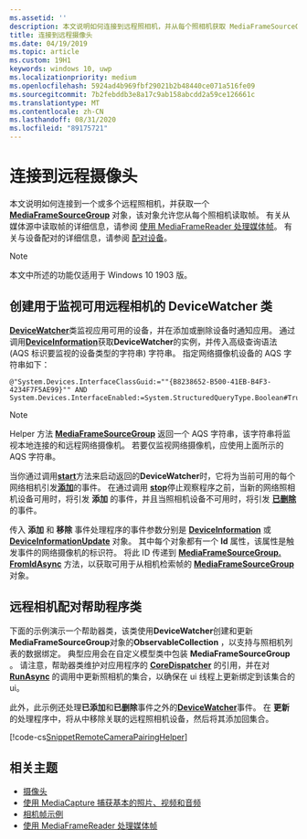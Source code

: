 ```yaml
---
ms.assetid: ''
description: 本文说明如何连接到远程照相机，并从每个照相机获取 MediaFrameSourceGroup 来检索帧。
title: 连接到远程摄像头
ms.date: 04/19/2019
ms.topic: article
ms.custom: 19H1
keywords: windows 10, uwp
ms.localizationpriority: medium
ms.openlocfilehash: 5924ad4b969fbf29021b2b48440ce071a516fe09
ms.sourcegitcommit: 7b2febddb3e8a17c9ab158abcdd2a59ce126661c
ms.translationtype: MT
ms.contentlocale: zh-CN
ms.lasthandoff: 08/31/2020
ms.locfileid: "89175721"
---
```

# <a name="connect-to-remote-cameras"></a>连接到远程摄像头

本文说明如何连接到一个或多个远程照相机，并获取一个 [**MediaFrameSourceGroup**](/uwp/api/Windows.Media.Capture.Frames.MediaFrameSourceGroup) 对象，该对象允许您从每个照相机读取帧。 有关从媒体源中读取帧的详细信息，请参阅 [使用 MediaFrameReader 处理媒体帧](process-media-frames-with-mediaframereader.md)。 有关与设备配对的详细信息，请参阅 [配对设备](../devices-sensors/pair-devices.md)。

> [!NOTE] 
> 本文中所述的功能仅适用于 Windows 10 1903 版。

## <a name="create-a-devicewatcher-class-to-watch-for-available-remote-cameras"></a>创建用于监视可用远程相机的 DeviceWatcher 类

[**DeviceWatcher**](/uwp/api/windows.devices.enumeration.devicewatcher)类监视应用可用的设备，并在添加或删除设备时通知应用。 通过调用[**DeviceInformation**](/uwp/api/windows.devices.enumeration.deviceinformation.createwatcher#Windows_Devices_Enumeration_DeviceInformation_CreateWatcher_System_String_)获取**DeviceWatcher**的实例，并传入高级查询语法 (AQS 标识要监视的设备类型的字符串) 字符串。 指定网络摄像机设备的 AQS 字符串如下：

```
@"System.Devices.InterfaceClassGuid:=""{B8238652-B500-41EB-B4F3-4234F7F5AE99}"" AND System.Devices.InterfaceEnabled:=System.StructuredQueryType.Boolean#True"
```

> [!NOTE] 
> Helper 方法 [**MediaFrameSourceGroup**](/uwp/api/windows.media.capture.frames.mediaframesourcegroup.getdeviceselector) 返回一个 AQS 字符串，该字符串将监视本地连接的和远程网络摄像机。 若要仅监视网络摄像机，应使用上面所示的 AQS 字符串。


当你通过调用[**start**](/uwp/api/windows.devices.enumeration.devicewatcher.start)方法来启动返回的**DeviceWatcher**时，它将为当前可用的每个网络相机引发[**添加**](/uwp/api/windows.devices.enumeration.devicewatcher.added)的事件。 在通过调用 [**stop**](/uwp/api/windows.devices.enumeration.devicewatcher.stop)停止观察程序之前，当新的网络照相机设备可用时，将引发 **添加** 的事件，并且当照相机设备不可用时，将引发 [**已删除**](/uwp/api/windows.devices.enumeration.devicewatcher.removed) 的事件。

传入 **添加** 和 **移除** 事件处理程序的事件参数分别是 [**DeviceInformation**](/uwp/api/Windows.Devices.Enumeration.DeviceInformation) 或 [**DeviceInformationUpdate**](/uwp/api/windows.devices.enumeration.deviceinformationupdate) 对象。 其中每个对象都有一个 **Id** 属性，该属性是触发事件的网络摄像机的标识符。 将此 ID 传递到 [**MediaFrameSourceGroup. FromIdAsync**](/uwp/api/windows.media.capture.frames.mediaframesourcegroup.fromidasync) 方法，以获取可用于从相机检索帧的 [**MediaFrameSourceGroup**](/uwp/api/windows.media.capture.frames.mediaframesourcegroup.fromidasync) 对象。

## <a name="remote-camera-pairing-helper-class"></a>远程相机配对帮助程序类

下面的示例演示一个帮助器类，该类使用**DeviceWatcher**创建和更新**MediaFrameSourceGroup**对象的**ObservableCollection** ，以支持与照相机列表的数据绑定。 典型应用会在自定义模型类中包装 **MediaFrameSourceGroup** 。 请注意，帮助器类维护对应用程序的 [**CoreDispatcher**](/uwp/api/Windows.UI.Core.CoreDispatcher) 的引用，并在对 [**RunAsync**](/uwp/api/windows.ui.core.coredispatcher.runasync) 的调用中更新照相机的集合，以确保在 ui 线程上更新绑定到该集合的 ui。

此外，此示例还处理**已添加**和**已删除**事件之外的[**DeviceWatcher**](/uwp/api/windows.devices.enumeration.devicewatcher.updated)事件。 在 **更新** 的处理程序中，将从中移除关联的远程照相机设备，然后将其添加回集合。

[!code-cs[SnippetRemoteCameraPairingHelper](./code/Frames_Win10/Frames_Win10/RemoteCameraPairingHelper.cs#SnippetRemoteCameraPairingHelper)]


## <a name="related-topics"></a>相关主题

* [摄像头](camera.md)
* [使用 MediaCapture 捕获基本的照片、视频和音频](basic-photo-video-and-audio-capture-with-MediaCapture.md)
* [相机帧示例](https://github.com/Microsoft/Windows-universal-samples/tree/master/Samples/CameraFrames)
* [使用 MediaFrameReader 处理媒体帧](process-media-frames-with-mediaframereader.md)
 

 